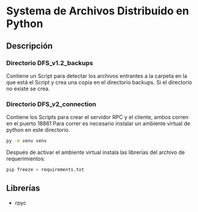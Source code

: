 # Systema de Archivos Distribuido en Python

## Descripción
### Directorio DFS_v1.2_backups
Contiene un Script para detectar los archivos entrantes a la carpeta en la que está el Script y crea una copia en el directorio backups. Si el directorio no existe se crea.

### Directorio DFS_v2_connection
Contiene los Scripts para crear el servidor RPC y el cliente, ambos corren en el puerto 18861
Para correr es necesario instalar un ambiente virtual de python en este directorio.
```bash
py -m venv venv
```
Después de activar el ambiente virtual instala las librerías del archivo de requerimientos:
```bash
pip freeze > requirements.txt
```

## Librerías
- rpyc


